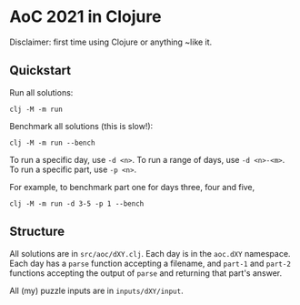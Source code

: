 # AoC 2021 in Clojure

Disclaimer: first time using Clojure or anything ~like it.

## Quickstart

Run all solutions:

```console
clj -M -m run
```

Benchmark all solutions (this is slow!):

```console
clj -M -m run --bench
```

To run a specific day, use `-d <n>`.
To run a range of days, use `-d <n>-<m>`.
To run a specific part, use `-p <n>`.

For example, to benchmark part one for days three, four and five,

```console
clj -M -m run -d 3-5 -p 1 --bench
```

## Structure

All solutions are in `src/aoc/dXY.clj`.
Each day is in the `aoc.dXY` namespace.
Each day has a `parse` function accepting a filename, and `part-1` and `part-2` functions accepting the output of `parse` and returning that part's answer.

All (my) puzzle inputs are in `inputs/dXY/input`.
